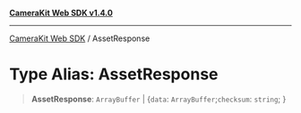 [**CameraKit Web SDK v1.4.0**](../README.md)

***

[CameraKit Web SDK](../globals.md) / AssetResponse

# Type Alias: AssetResponse

> **AssetResponse**: `ArrayBuffer` \| \{`data`: `ArrayBuffer`;`checksum`: `string`; \}
